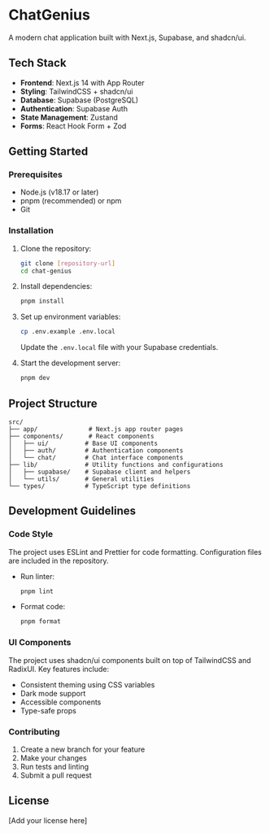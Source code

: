 # ChatGenius

A modern chat application built with Next.js, Supabase, and shadcn/ui.

## Tech Stack

- **Frontend**: Next.js 14 with App Router
- **Styling**: TailwindCSS + shadcn/ui
- **Database**: Supabase (PostgreSQL)
- **Authentication**: Supabase Auth
- **State Management**: Zustand
- **Forms**: React Hook Form + Zod

## Getting Started

### Prerequisites

- Node.js (v18.17 or later)
- pnpm (recommended) or npm
- Git

### Installation

1. Clone the repository:
   ```bash
   git clone [repository-url]
   cd chat-genius
   ```

2. Install dependencies:
   ```bash
   pnpm install
   ```

3. Set up environment variables:
   ```bash
   cp .env.example .env.local
   ```
   Update the `.env.local` file with your Supabase credentials.

4. Start the development server:
   ```bash
   pnpm dev
   ```

## Project Structure

```
src/
├── app/              # Next.js app router pages
├── components/       # React components
│   ├── ui/          # Base UI components
│   ├── auth/        # Authentication components
│   └── chat/        # Chat interface components
├── lib/             # Utility functions and configurations
│   ├── supabase/    # Supabase client and helpers
│   └── utils/       # General utilities
└── types/           # TypeScript type definitions
```

## Development Guidelines

### Code Style

The project uses ESLint and Prettier for code formatting. Configuration files are included in the repository.

- Run linter:
  ```bash
  pnpm lint
  ```

- Format code:
  ```bash
  pnpm format
  ```

### UI Components

The project uses shadcn/ui components built on top of TailwindCSS and RadixUI. Key features include:

- Consistent theming using CSS variables
- Dark mode support
- Accessible components
- Type-safe props

### Contributing

1. Create a new branch for your feature
2. Make your changes
3. Run tests and linting
4. Submit a pull request

## License

[Add your license here] 